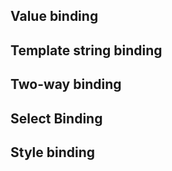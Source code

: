 <!--DESC: {icon:{name:"explore"},id:1} -->

## Value binding

## Template string binding

## Two-way binding

## Select Binding

## Style binding

